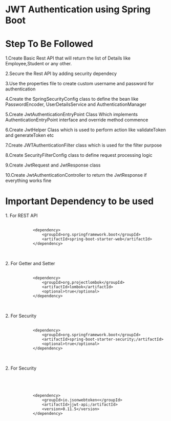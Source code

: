 # JWT Authentication using Spring Boot 
# Step To Be Followed
<p>1.Create Basic Rest API that will return the list of Details like Employee,Student or any other.</p>
<p>2.Secure the Rest API by adding security dependecy</p>
<p>3.Use the properties file to create custom username and password for authentication</p>
<p>4.Create the SpringSecurityConfig class to define the bean like PasswordEncoder, UserDetailsService and AuthenticationManager</p>
<p>5.Create JwtAuthenticationEntryPoint Class Which implements AuthenticationEntryPoint interface and override method commence</p>
<p>6.Create JwtHelper Class which is used to perform action like validateToken and generateToken etc</p>
<p>7.Create JWTAuthenticationFilter class which is used for the filter purpose</p>
<p>8.Create SecurityFilterConfig class to define request processing logic</p>
<p>9.Create JwtRequest and JwtResponse class</p>
<p>10.Create JwtAuthenticationController to return the JwtResponse if everything works fine</p>

# Important Dependency to be used
<p>1. For REST API</p>
    <pre>
     <code>
            &lt;dependency&gt;
                &lt;groupId&gt;org.springframework.boot&lt;/groupId&gt;
                &lt;artifactId&gt;spring-boot-starter-web&lt;/artifactId&gt;
            &lt;/dependency&gt;
   </code>            
 </pre>

 <p>2. For Getter and Setter</p>
    <pre>
     <code>
            &lt;dependency&gt;
                &lt;groupId&gt;org.projectlombok&lt;/groupId&gt;
                &lt;artifactId&gt;lombok&lt;/artifactId&gt;
                &lt;optional&gt;true&lt;/optional&gt;
            &lt;/dependency&gt;
   </code>            
 </pre>

 
<p>2. For Security</p>
    <pre>
     <code>
            &lt;dependency&gt;
                &lt;groupId&gt;org.springframework.boot&lt;/groupId&gt;
                &lt;artifactId&gt;spring-boot-starter-security;/artifactId&gt;
                &lt;optional&gt;true&lt;/optional&gt;
            &lt;/dependency&gt;
   </code>            
 </pre>


 <p>2. For Security</p>
    <pre>
     <code>
            <p><!-- https://mvnrepository.com/artifact/io.jsonwebtoken/jjwt-api --></p>
            &lt;dependency&gt;
                &lt;groupId&gt;io.jsonwebtoken<&lt;/groupId&gt;
                &lt;artifactId&gt;jjwt-api;/artifactId&gt;
                &lt;version&gt;0.11.5&lt;/version&gt;
            &lt;/dependency&gt;
   </code>            
 </pre>
 
